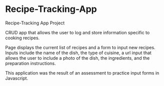 # Recipe-Tracking-App
Recipe-Tracking App Project


CRUD app that allows the user to log and store information specific to cooking recipes.

Page displays the current list of recipes and a form to input new recipes. Inputs include the name of the dish, the type of cuisine, a url input that allows the user to include a photo of the dish, the ingredients, and the preparation instructions.

This application was the result of an assessment to practice input forms in Javascript.
